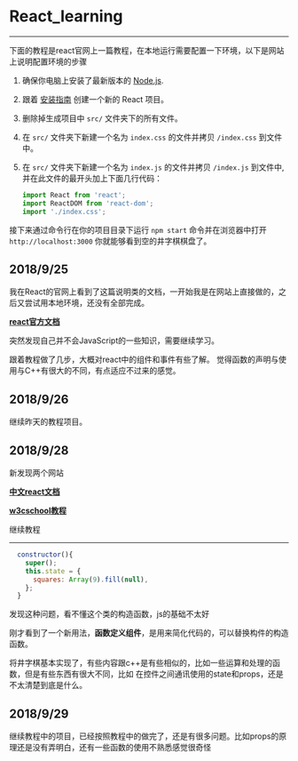 # React_learning

<hr>

下面的教程是react官网上一篇教程，在本地运行需要配置一下环境，以下是网站上说明配置环境的步骤

1. 确保你电脑上安装了最新版本的 [Node.js](https://nodejs.org/zh-cn/).
2. 跟着 [安装指南](/docs/installation.html#creating-a-new-application) 创建一个新的 React 项目。
3. 删除掉生成项目中 `src/` 文件夹下的所有文件。
4. 在 `src/` 文件夹下新建一个名为 `index.css` 的文件并拷贝 `/index.css` 到文件中。
5. 在 `src/` 文件夹下新建一个名为 `index.js` 的文件并拷贝 `/index.js` 到文件中, 并在此文件的最开头加上下面几行代码：

    ```js
    import React from 'react';
    import ReactDOM from 'react-dom';
    import './index.css';
    ```

接下来通过命令行在你的项目目录下运行 `npm start` 命令并在浏览器中打开 `http://localhost:3000` 你就能够看到空的井字棋棋盘了。

## 2018/9/25
我在React的官网上看到了这篇说明类的文档，一开始我是在网站上直接做的，之后又尝试用本地环境，还没有全部完成。

**[react官方文档](https://reactjs.org/tutorial)**

突然发现自己并不会JavaScript的一些知识，需要继续学习。

跟着教程做了几步，大概对react中的组件和事件有些了解。
觉得函数的声明与使用与C++有很大的不同，有点适应不过来的感觉。

## 2018/9/26
继续昨天的教程项目。

## 2018/9/28
新发现两个网站

**[中文react文档](https://react.docschina.org/)**

**[w3cschool教程](https://www.w3cschool.cn/reactzwbwd/ldc11q.html)**

继续教程
<hr>

```javascript
  constructor(){
    super();
    this.state = {
      squares: Array(9).fill(null),
    };
  }
```
发现这种问题，看不懂这个类的构造函数，js的基础不太好

刚才看到了一个新用法，**函数定义组件**，是用来简化代码的，可以替换构件的构造函数。

将井字棋基本实现了，有些内容跟c++是有些相似的，比如一些运算和处理的函数，但是有些东西有很大不同，比如
在控件之间通讯使用的state和props，还是不太清楚到底是什么。

## 2018/9/29
继续教程中的项目，已经按照教程中的做完了，还是有很多问题。比如props的原理还是没有弄明白，还有一些函数的使用不熟悉感觉很奇怪
